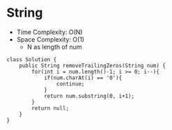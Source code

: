 # String
* Time Complexity: O(N)
* Space Complexity: O(1)
	* N as length of num
```
class Solution {
    public String removeTrailingZeros(String num) {
        for(int i = num.length()-1; i >= 0; i--){
            if(num.charAt(i) == '0'){
                continue;
            }
            return num.substring(0, i+1);
        }    
        return null;
    }
}
```